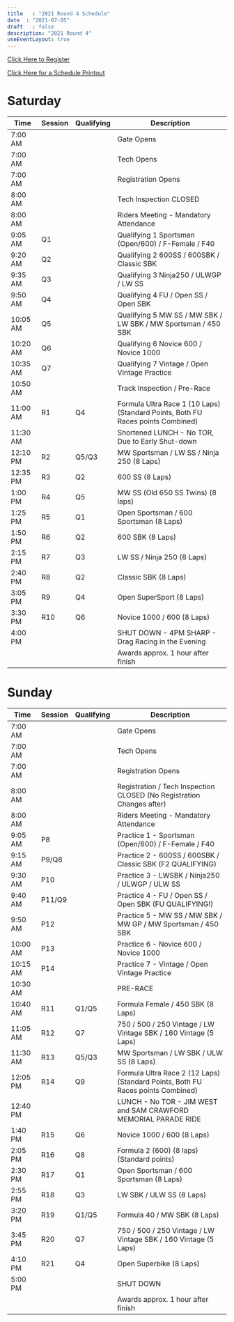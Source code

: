 ```yaml
---
title   : "2021 Round 4 Schedule"
date  : "2021-07-05"
draft   : false
description: "2021 Round 4"
useEventLayout: true
---
```


[Click Here to Register](http://msreg.com/WMRRAR4PACIFIC2021)

[Click Here for a Schedule Printout](https://dl.motorsportreg.com/93932e92-8afa-471f-873d-6920d45deaad/)

# Saturday
| Time     | Session | Qualifying | Description                                                                     |
|----------|---------|------------|---------------------------------------------------------------------------------|
| 7:00 AM  |         |            | Gate Opens                                                                      |
| 7:00 AM  |         |            | Tech Opens                                                                      |
| 7:00 AM  |         |            | Registration Opens                                                              |
| 8:00 AM  |         |            | Tech Inspection CLOSED                                                          |
| 8:00 AM  |         |            | Riders Meeting - Mandatory Attendance                                           |
| 9:05 AM  | Q1      |            | Qualifying 1 Sportsman (Open/600) / F-Female / F40                              |
| 9:20 AM  | Q2      |            | Qualifying 2 600SS / 600SBK / Classic SBK                                       |
| 9:35 AM  | Q3      |            | Qualifying 3 Ninja250 / ULWGP / LW SS                                           |
| 9:50 AM  | Q4      |            | Qualifying 4 FU / Open SS / Open SBK                                            |
| 10:05 AM | Q5      |            | Qualifying 5 MW SS / MW SBK / LW SBK / MW Sportsman / 450 SBK                   |
| 10:20 AM | Q6      |            | Qualifying 6 Novice 600 / Novice 1000                                           |
| 10:35 AM | Q7      |            | Qualifying 7 Vintage / Open Vintage Practice                                    |
| 10:50 AM |         |            | Track Inspection / Pre-Race                                                     |
| 11:00 AM | R1      | Q4         | Formula Ultra Race 1 (10 Laps) (Standard Points, Both FU Races points Combined) |
| 11:30 AM |         |            | Shortened LUNCH - No TOR, Due to Early Shut-down                                |
| 12:10 PM | R2      | Q5/Q3      | MW Sportsman / LW SS / Ninja 250  (8 Laps)                                      |
| 12:35 PM | R3      | Q2         | 600 SS (8 Laps)                                                                 |
| 1:00 PM  | R4      | Q5         | MW SS (Old 650 SS Twins) (8 laps)                                               |
| 1:25 PM  | R5      | Q1         | Open Sportsman / 600 Sportsman (8 Laps)                                         |
| 1:50 PM  | R6      | Q2         | 600 SBK (8 Laps)                                                                |
| 2:15 PM  | R7      | Q3         | LW SS / Ninja 250 (8 Laps)                                                      |
| 2:40 PM  | R8      | Q2         | Classic SBK (8 Laps)                                                            |
| 3:05 PM  | R9      | Q4         | Open SuperSport (8 Laps)                                                        |
| 3:30 PM  | R10     | Q6         | Novice 1000 / 600 (8 Laps)                                                      |
| 4:00 PM  |         |            | SHUT DOWN - 4PM SHARP - Drag Racing in the Evening                              |
|          |         |            | Awards approx. 1 hour after finish                                              |

# Sunday
| Time     | Session | Qualifying | Description                                                                     |
|----------|---------|------------|---------------------------------------------------------------------------------|
| 7:00 AM  |         |            | Gate Opens                                                                      |
| 7:00 AM  |         |            | Tech Opens                                                                      |
| 7:00 AM  |         |            | Registration Opens                                                              |
| 8:00 AM  |         |            | Registration / Tech Inspection CLOSED (No Registration Changes after)           |
| 8:00 AM  |         |            | Riders Meeting - Mandatory Attendance                                           |
| 9:05 AM  | P8      |            | Practice 1 -  Sportsman (Open/600) / F-Female / F40                             |
| 9:15 AM  | P9/Q8   |            | Practice 2 - 600SS / 600SBK / Classic SBK (F2 QUALIFYING)                       |
| 9:30 AM  | P10     |            | Practice 3 - LWSBK / Ninja250 / ULWGP / ULW SS                                  |
| 9:40 AM  | P11/Q9  |            | Practice 4 - FU / Open SS / Open SBK (FU QUALIFYING!)                           |
| 9:50 AM  | P12     |            | Practice 5 - MW SS / MW SBK / MW GP / MW Sportsman / 450 SBK                    |
| 10:00 AM | P13     |            | Practice 6 - Novice 600 / Novice 1000                                           |
| 10:15 AM | P14     |            | Practice 7 -  Vintage / Open Vintage Practice                                   |
| 10:30 AM |         |            | PRE-RACE                                                                        |
| 10:40 AM | R11     | Q1/Q5      | Formula Female / 450 SBK (8 Laps)                                               |
| 11:05 AM | R12     | Q7         | 750 / 500 / 250 Vintage / LW Vintage SBK / 160 Vintage (5 Laps)                 |
| 11:30 AM | R13     | Q5/Q3      | MW Sportsman / LW SBK / ULW SS (8 Laps)                                         |
| 12:05 PM | R14     | Q9         | Formula Ultra Race 2 (12 Laps) (Standard Points, Both FU Races points Combined) |
| 12:40 PM |         |            | LUNCH - No TOR - JIM WEST and SAM CRAWFORD MEMORIAL PARADE RIDE                 |
| 1:40 PM  | R15     | Q6         | Novice 1000 / 600 (8 Laps)                                                      |
| 2:05 PM  | R16     | Q8         | Formula 2 (600)  (8 laps) (Standard points)                                     |
| 2:30 PM  | R17     | Q1         | Open Sportsman / 600 Sportsman (8 Laps)                                         |
| 2:55 PM  | R18     | Q3         | LW SBK / ULW SS   (8 Laps)                                                      |
| 3:20 PM  | R19     | Q1/Q5      | Formula 40 / MW SBK (8 Laps)                                                    |
| 3:45 PM  | R20     | Q7         | 750 / 500 / 250 Vintage / LW Vintage SBK / 160 Vintage (5 Laps)                 |
| 4:10 PM  | R21     | Q4         | Open Superbike (8 Laps)                                                         |
| 5:00 PM  |         |            | SHUT DOWN                                                                       |
|          |         |            | Awards approx. 1 hour after finish                                              |